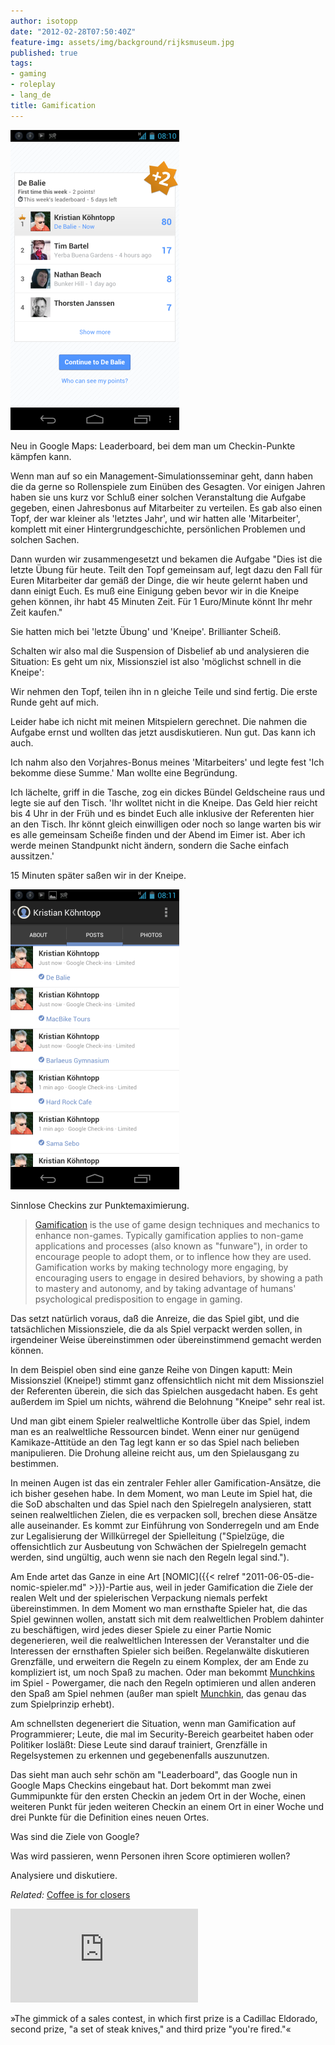 ```yaml
---
author: isotopp
date: "2012-02-28T07:50:40Z"
feature-img: assets/img/background/rijksmuseum.jpg
published: true
tags:
- gaming
- roleplay
- lang_de
title: Gamification
---
```

![Google Maps Leaderboard](/uploads/google-maps-leaderboard.png)

Neu in Google Maps: Leaderboard, bei dem man um Checkin-Punkte kämpfen kann.

Wenn man auf so ein Management-Simulationsseminar geht, dann haben die da
gerne so Rollenspiele zum Einüben des Gesagten.  Vor einigen Jahren haben
sie uns kurz vor Schluß einer solchen Veranstaltung die Aufgabe gegeben,
einen Jahresbonus auf Mitarbeiter zu verteilen.  Es gab also einen Topf, der
war kleiner als 'letztes Jahr', und wir hatten alle 'Mitarbeiter', komplett
mit einer Hintergrundgeschichte, persönlichen Problemen und solchen Sachen.

Dann wurden wir zusammengesetzt und bekamen die Aufgabe "Dies ist die letzte
Übung für heute.  Teilt den Topf gemeinsam auf, legt dazu den Fall für Euren
Mitarbeiter dar gemäß der Dinge, die wir heute gelernt haben und dann einigt
Euch.  Es muß eine Einigung geben bevor wir in die Kneipe gehen können, ihr
habt 45 Minuten Zeit.  Für 1 Euro/Minute könnt Ihr mehr Zeit kaufen."

Sie hatten mich bei 'letzte Übung' und 'Kneipe'.  Brillianter Scheiß.

Schalten wir also mal die Suspension of Disbelief ab und analysieren die
Situation: Es geht um nix, Missionsziel ist also 'möglichst schnell in die
Kneipe': 

Wir nehmen den Topf, teilen ihn in n gleiche Teile und sind fertig.  Die
erste Runde geht auf mich.

Leider habe ich nicht mit meinen Mitspielern gerechnet.  Die nahmen die
Aufgabe ernst und wollten das jetzt ausdiskutieren.  Nun gut.  Das kann ich
auch.

Ich nahm also den Vorjahres-Bonus meines 'Mitarbeiters' und legte fest 'Ich
bekomme diese Summe.' Man wollte eine Begründung.

Ich lächelte, griff in die Tasche, zog ein dickes Bündel Geldscheine raus
und legte sie auf den Tisch.  'Ihr wolltet nicht in die Kneipe.  Das Geld
hier reicht bis 4 Uhr in der Früh und es bindet Euch alle inklusive der
Referenten hier an den Tisch.  Ihr könnt gleich einwilligen oder noch so
lange warten bis wir es alle gemeinsam Scheiße finden und der Abend im Eimer
ist.  Aber ich werde meinen Standpunkt nicht ändern, sondern die Sache
einfach aussitzen.'

15 Minuten später saßen wir in der Kneipe.

![Google Maps Checkins](/uploads/google-maps-checkins.png)

Sinnlose Checkins zur Punktemaximierung.

> [Gamification](http://en.wikipedia.org/wiki/Gamification)  is the use of
> game design techniques and mechanics to enhance non-games.  Typically
> gamification applies to non-game applications and processes (also known as
> "funware"), in order to encourage people to adopt them, or to inflence how
> they are used.  Gamification works by making technology more engaging, by
> encouraging users to engage in desired behaviors, by showing a path to
> mastery and autonomy, and by taking advantage of humans' psychological
> predisposition to engage in gaming.

Das setzt natürlich voraus, daß die Anreize, die das Spiel gibt, und die
tatsächlichen Missionsziele, die da als Spiel verpackt werden sollen, in
irgendeiner Weise übereinstimmen oder übereinstimmend gemacht werden können. 

In dem Beispiel oben sind eine ganze Reihe von Dingen kaputt: Mein
Missionsziel (Kneipe!) stimmt ganz offensichtlich nicht mit dem Missionsziel
der Referenten überein, die sich das Spielchen ausgedacht haben.  Es geht
außerdem im Spiel um nichts, während die Belohnung "Kneipe" sehr real ist.

Und man gibt einem Spieler realweltliche Kontrolle über das Spiel, indem man
es an realweltliche Ressourcen bindet.  Wenn einer nur genügend
Kamikaze-Attitüde an den Tag legt kann er so das Spiel nach belieben
manipulieren.  Die Drohung alleine reicht aus, um den Spielausgang zu
bestimmen.

In meinen Augen ist das ein zentraler Fehler aller Gamification-Ansätze, die
ich bisher gesehen habe.  In dem Moment, wo man Leute im Spiel hat, die die
SoD abschalten und das Spiel nach den Spielregeln analysieren, statt seinen
realweltlichen Zielen, die es verpacken soll, brechen diese Ansätze alle
auseinander.  Es kommt zur Einführung von Sonderregeln und am Ende zur
Legalisierung der Willkürregel der Spielleitung ("Spielzüge, die
offensichtlich zur Ausbeutung von Schwächen der Spielregeln gemacht werden,
sind ungültig, auch wenn sie nach den Regeln legal sind.").

Am Ende artet das Ganze in eine Art 
[NOMIC]({{< relref "2011-06-05-die-nomic-spieler.md" >}})-Partie
aus, weil in jeder Gamification die Ziele der realen Welt und der
spielerischen Verpackung niemals perfekt übereinstimmen.  In dem Moment wo
man ernsthafte Spieler hat, die das Spiel gewinnen wollen, anstatt sich mit
dem realweltlichen Problem dahinter zu beschäftigen, wird jedes dieser
Spiele zu einer Partie Nomic degenerieren, weil die realweltlichen
Interessen der Veranstalter und die Interessen der ernsthaften Spieler sich
beißen.  Regelanwälte diskutieren Grenzfälle, und erweitern die Regeln zu
einem Komplex, der am Ende zu kompliziert ist, um noch Spaß zu machen.  Oder
man bekommt
[Munchkins](http://www.urbandictionary.com/define.php?term=munchkin)
im Spiel - Powergamer, die nach den Regeln optimieren und allen anderen den
Spaß am Spiel nehmen (außer man spielt 
[Munchkin](http://en.wikipedia.org/wiki/Munchkin_(card_game)'), das
genau das zum Spielprinzip erhebt).

Am schnellsten degeneriert die Situation, wenn man Gamification auf
Programmierer; Leute, die mal im Security-Bereich gearbeitet haben oder
Politiker losläßt: Diese Leute sind darauf trainiert, Grenzfälle in
Regelsystemen zu erkennen und gegebenenfalls auszunutzen.

Das sieht man auch sehr schön am "Leaderboard", das Google nun in Google
Maps Checkins eingebaut hat.  Dort bekommt man zwei Gummipunkte für den
ersten Checkin an jedem Ort in der Woche, einen weiteren Punkt für jeden
weiteren Checkin an einem Ort in einer Woche und drei Punkte für die
Definition eines neuen Ortes.

Was sind die Ziele von Google?

Was wird passieren, wenn Personen ihren Score optimieren wollen?

Analysiere und diskutiere.

_Related:_ [Coffee is for closers](http://en.wikipedia.org/wiki/Coffee's_for_closers)

<iframe src="http://www.youtube.com/embed/y-AXTx4PcKI" frameborder="0" allowfullscreen></iframe>

»The gimmick of a sales contest, in which first prize is a Cadillac
Eldorado, second prize, "a set of steak knives," and third prize "you're
fired."«
